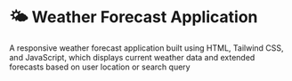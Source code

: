 # 🌤️ Weather Forecast Application

A responsive weather forecast application built using HTML, Tailwind CSS, and JavaScript, which displays current weather data and extended forecasts based on user location or search query

